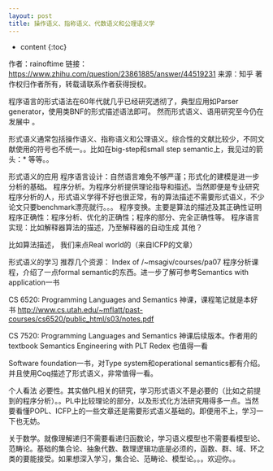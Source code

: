 ```yaml
---
layout: post
title: 操作语义、指称语义、代数语义和公理语义学
---
```


* content
{:toc}



作者：rainoftime
链接：https://www.zhihu.com/question/23861885/answer/44519231
来源：知乎
著作权归作者所有，转载请联系作者获得授权。

程序语言的形式语法在60年代就几乎已经研究透彻了，典型应用如Parser generator，使用类BNF的形式描述语法即可。 然而形式语义、语用研究至今仍在发展中 。

形式语义通常包括操作语义、指称语义和公理语义。综合性的文献比较少，不同文献使用的符号也不统一。。比如在big-step和small step semantic上，我见过的箭头：* 等等。。


形式语义的应用
程序语言设计：自然语言难免不够严谨；形式化的建模是进一步分析的基础。
程序分析。为程序分析提供理论指导和描述。当然即便是专业研究程序分析的人，形式语义学得不好也很正常，有的算法描述不需要形式语义，不少论文只要benchmark漂亮就行。。。 
程序变换。主要是算法的描述及其正确性证明
程序正确性：程序分析、优化的正确性；程序的部分、完全正确性等。
程序语言实现：比如解释器算法的描述，乃至解释器的自动生成
其他？

比如算法描述， 我们来点Real world的（来自ICFP的文章）



形式语义的学习
推荐几个资源：
Index of /~msagiv/courses/pa07 程序分析课程，介绍了一点formal semantic的东西。进一步了解可参考Semantics with application一书

CS 6520: Programming Languages and Semantics 神课，课程笔记就是本好书
http://www.cs.utah.edu/~mflatt/past-courses/cs6520/public_html/s03/notes.pdf

CS 7520: Programming Languages and Semantics 神课后续版本。作者用的textbook Semantics Engineering with PLT Redex 也值得一看

Software foundation一书，对Type system和operational semantics都有介绍。并且使用Coq描述了形式语义，非常值得一看。


个人看法
必要性。其实做PL相关的研究，学习形式语义不是必要的（比如之前提到的程序分析）。。PL中比较理论的部分，以及形式化方法研究用得多一点。当然要看懂POPL、ICFP上的一些文章还是需要形式语义基础的。即便用不上，学习一下也无妨。

关于数学。就像理解递归不需要看递归函数论，学习语义模型也不需要看模型论、范畴论。基础的集合论、抽象代数、数理逻辑功底是必须的，函数、群、域、环之类的要能接受。如果想深入学习，集合论、范畴论、模型论。。。欢迎你。。
